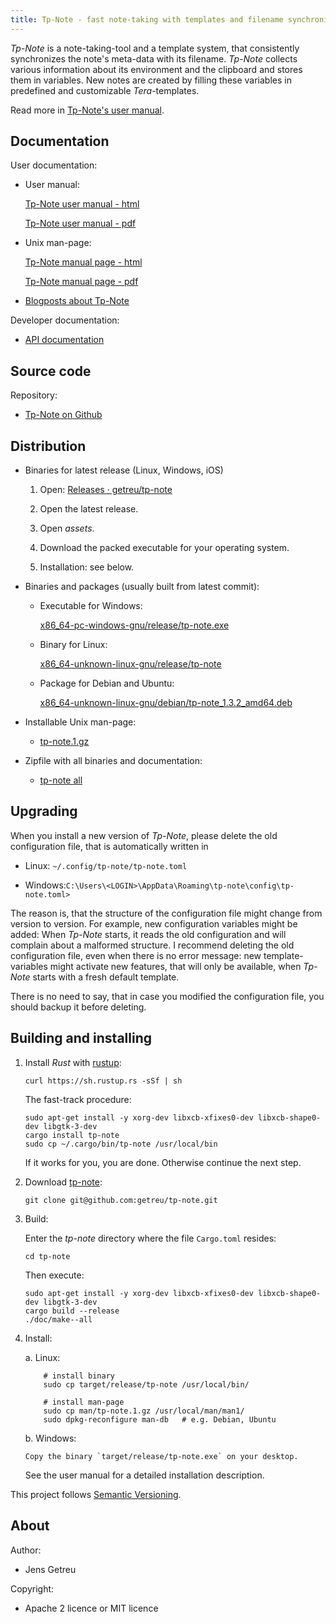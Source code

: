 ```yaml
---
title: Tp-Note - fast note-taking with templates and filename synchronization
---
```


_Tp-Note_ is a note-taking-tool and a template system, that consistently
synchronizes the note's meta-data with its filename. _Tp-Note_ collects
various information about its environment and the clipboard and stores them
in variables. New notes are created by filling these variables in predefined
and customizable _Tera_-templates.

Read more in [Tp-Note's user manual](/projects/tp-note/tp-note--manual.html).

## Documentation

User documentation:

* User manual:

  [Tp-Note user manual - html](/projects/tp-note/tp-note--manual.html)

  [Tp-Note user manual - pdf](/_downloads/tp-note--manual.pdf)

* Unix man-page:

  [Tp-Note manual page - html](/projects/tp-note/tp-note--manpage.html)

  [Tp-Note manual page - pdf](/_downloads/tp-note--manpage.pdf)

* [Blogposts about Tp-Note](/tags/tp-note/)

Developer documentation:

* [API documentation](/projects/tp-note/_downloads/doc/tp_note/)


## Source code

Repository:

* [Tp-Note on Github](https://github.com/getreu/tp-note)


## Distribution

* Binaries for latest release (Linux, Windows, iOS)

    1. Open: [Releases · getreu/tp-note](https://github.com/getreu/tp-note/releases)

    2. Open the latest release.

    3. Open *assets*.

    4. Download the packed executable for your operating system.

    5. Installation: see below.

* Binaries and packages (usually built from latest commit):

  - Executable for Windows:

    [x86_64-pc-windows-gnu/release/tp-note.exe](/projects/tp-note/_downloads/x86_64-pc-windows-gnu/release/tp-note.exe)

  - Binary for Linux:

    [x86_64-unknown-linux-gnu/release/tp-note](/projects/tp-note/_downloads/x86_64-unknown-linux-gnu/release/tp-note)
    <!--
    [x86_64-unknown-linux-musl/release/tp-note](/projects/tp-note/_downloads/x86_64-unknown-linux-musl/release/tp-note)
    -->
  - Package for Debian and Ubuntu:

    [x86_64-unknown-linux-gnu/debian/tp-note_1.3.2_amd64.deb](/projects/tp-note/_downloads/x86_64-unknown-linux-gnu/debian/tp-note_1.3.2_amd64.deb)

* Installable Unix man-page:

  - [tp-note.1.gz](/projects/tp-note/_downloads/tp-note.1.gz)

* Zipfile with all binaries and documentation:

  - [tp-note all](/_downloads/tp-note.zip)


## Upgrading

When you install a new version of _Tp-Note_, please delete the old configuration
file, that is automatically written in

* Linux: `~/.config/tp-note/tp-note.toml`

* Windows:`C:\Users\<LOGIN>\AppData\Roaming\tp-note\config\tp-note.toml>`

The reason is, that the structure of the configuration file might change from
version to version.  For example, new configuration variables might be added:
When _Tp-Note_ starts, it reads the old configuration and will complain about a
malformed structure. I recommend deleting the old configuration file, even when
there is no error message: new template-variables might activate new features,
that will only be available, when _Tp-Note_ starts with a fresh default
template.

There is no need to say, that in case you modified the configuration file,
you should backup it before deleting.


## Building and installing

1. Install *Rust* with [rustup](https://www.rustup.rs/):

       curl https://sh.rustup.rs -sSf | sh

   The fast-track procedure:

       sudo apt-get install -y xorg-dev libxcb-xfixes0-dev libxcb-shape0-dev libgtk-3-dev
       cargo install tp-note
       sudo cp ~/.cargo/bin/tp-note /usr/local/bin

   If it works for you, you are done. Otherwise continue the next step.

2. Download [tp-note](#tp-note):

       git clone git@github.com:getreu/tp-note.git

3. Build:

   Enter the *tp-note* directory where the file `Cargo.toml`
   resides:

       cd tp-note


   Then execute:

       sudo apt-get install -y xorg-dev libxcb-xfixes0-dev libxcb-shape0-dev libgtk-3-dev
       cargo build --release
       ./doc/make--all

4. Install:

   a.  Linux:

           # install binary
           sudo cp target/release/tp-note /usr/local/bin/

           # install man-page
           sudo cp man/tp-note.1.gz /usr/local/man/man1/
           sudo dpkg-reconfigure man-db   # e.g. Debian, Ubuntu

   b.  Windows:

       Copy the binary `target/release/tp-note.exe` on your desktop.

   See the user manual for a detailed installation description.

This project follows [Semantic Versioning](https://semver.org/).



## About

Author:

* Jens Getreu

Copyright:

* Apache 2 licence or MIT licence

<!--
Build status:

* ![status](https://travis-ci.org/getreu/tp-note.svg?branch=master)  
-->
